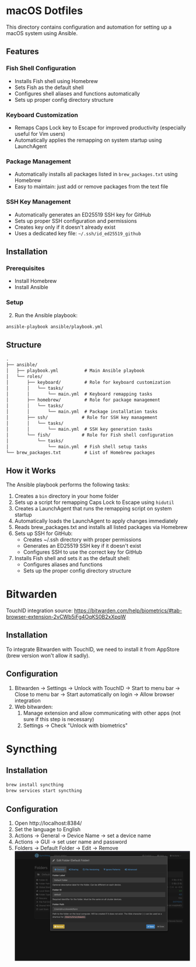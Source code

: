 # macOS Dotfiles

This directory contains configuration and automation for setting up a macOS system using Ansible.

## Features

### Fish Shell Configuration
- Installs Fish shell using Homebrew
- Sets Fish as the default shell
- Configures shell aliases and functions automatically
- Sets up proper config directory structure

### Keyboard Customization
- Remaps Caps Lock key to Escape for improved productivity (especially useful for Vim users)
- Automatically applies the remapping on system startup using LaunchAgent

### Package Management
- Automatically installs all packages listed in `brew_packages.txt` using Homebrew
- Easy to maintain: just add or remove packages from the text file

### SSH Key Management
- Automatically generates an ED25519 SSH key for GitHub
- Sets up proper SSH configuration and permissions
- Creates key only if it doesn't already exist
- Uses a dedicated key file: `~/.ssh/id_ed25519_github`

## Installation

### Prerequisites
- Install Homebrew
- Install Ansible

### Setup
2. Run the Ansible playbook:
```bash
ansible-playbook ansible/playbook.yml
```

## Structure

```
.
├── ansible/
│   ├── playbook.yml          # Main Ansible playbook
│   └── roles/
│       ├── keyboard/         # Role for keyboard customization
│       │   └── tasks/
│       │       └── main.yml  # Keyboard remapping tasks
│       ├── homebrew/         # Role for package management
│       │   └── tasks/
│       │       └── main.yml  # Package installation tasks
│       ├── ssh/             # Role for SSH key management
│       │   └── tasks/
│       │       └── main.yml  # SSH key generation tasks
│       └── fish/            # Role for Fish shell configuration
│           └── tasks/
│               └── main.yml  # Fish shell setup tasks
└── brew_packages.txt         # List of Homebrew packages
```

## How it Works

The Ansible playbook performs the following tasks:

1. Creates a `bin` directory in your home folder
2. Sets up a script for remapping Caps Lock to Escape using `hidutil`
3. Creates a LaunchAgent that runs the remapping script on system startup
4. Automatically loads the LaunchAgent to apply changes immediately
5. Reads brew_packages.txt and installs all listed packages via Homebrew
6. Sets up SSH for GitHub:
   - Creates ~/.ssh directory with proper permissions
   - Generates an ED25519 SSH key if it doesn't exist
   - Configures SSH to use the correct key for GitHub
7. Installs Fish shell and sets it as the default shell:
   - Configures aliases and functions
   - Sets up the proper config directory structure

# Bitwarden
TouchID integration source: https://bitwarden.com/help/biometrics/#tab-browser-extension-2vCWb5iFg4OqKS0B2xXpqW
## Installation
To integrate Bitwarden with TouchID, we need to install it from AppStore (brew version won't allow it sadly).

## Configuration
1. Bitwarden -> Settings
    -> Unlock with TouchID
    -> Start to menu bar
    -> Close to menu bar
    -> Start automatically on login
    -> Allow browser integration
2. Web bitwarden:
    1. Manage extension and allow communicating with other apps (not sure if this step is necessary)
    2. Settings -> Check "Unlock with biometrics"
# Syncthing
## Installation
```sh
brew install syncthing
brew services start syncthing
```
## Configuration
1. Open http://localhost:8384/
2. Set the language to English
3. Actions -> General -> Device Name -> set a device name
4. Actions -> GUI -> set user name and password
5. Folders -> Default Folder -> Edit -> Remove
![Removing](<Screenshot 2025-04-03 at 21.22.47.png>)